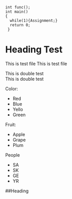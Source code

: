~~~~~
int func();
int main()
{
  while(1){Assignment;}
  return 0;
 }
 ~~~~~
 
 Heading Test
 =====
 
 This is test file 
 This is test file
 
 This is double test  
 This is double test
 
 Color:
 * Red
 * Blue
 * Yello
 * Green
 
 Fruit:
 + Apple
 + Grape
 + Plum
 
 People
 - SA
 - SK
 - GE
 - YR
 
 
 ##Heading
